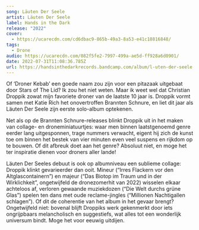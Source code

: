 ```yaml
---
song: Läuten Der Seele
artist: Läuten Der Seele
label: Hands in the Dark
release: "2022"
cover:
  - https://ucarecdn.com/cd6dbac9-865b-49a3-8a53-e41c18816848/
tags:
  - Drone
audio: https://ucarecdn.com/082f5fe2-7997-499a-ae5d-ff928a6d0901/
date: 2022-07-31T11:08:36.785Z
url: https://handsinthedarkrecords.bandcamp.com/album/l-uten-der-seele
---
```

Of ‘Droner Kebab’ een goede naam zou zijn voor een pitazaak uitgebaat door Stars of The Lid? Ik zou het niet weten. Maar ik weet wel dat Christian Droppik zowat mijn favoriete droner van de laatste 10 jaar is. Droppik vormt samen met Katie Rich het onovertroffen Brannten Schnure, en liet dit jaar als Läuten Der Seele zijn eerste solo-album optekenen.

Net als op de Brannten Schnure-releases blinkt Droppik uit in het maken van collage- en droneminiatuurtjes: waar men binnen laatstgenoemd genre eerder lang uitgesponnen, trage nummers verwacht, eigent hij zich de kunst toe om binnen het bestek van vier minuten even veel suspens en rijkdom op te bouwen. Of dit afbreuk doet aan het genre? Absoluut niet, en moge het ter inspiratie dienen voor droners aller lande!

Läuten Der Seeles debuut is ook op albumniveau een sublieme collage: Droppik klinkt gevarieerder dan ooit. Mineur (“Irres Flackern vor den Altglascontainern”) en majeur (“Das Biotop im Traum und in der Wirklichkeit”, ongetwijfeld de dronezomerhit van 2022) wisselen elkaar achteloos af, verloren gewaande muziekdozen (“Die Welt durchs grüne Glas”) spelen ten dans met oude reclame-jingles (“Millionen Nachtigallen schlagen”). Of dit de coherentie van het album in het gevaar brengt? Ongetwijfeld niet: bovenal blijft Droppiks werk gekenmerkt door iets ongrijpbaars melancholisch en suggestiefs, wat alles tot een wonderlijk universum bindt. Moge het voor eeuwig uitdijen.